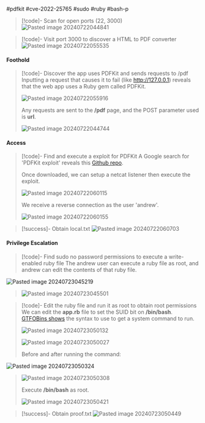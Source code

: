 #pdfkit #cve-2022-25765 #sudo #ruby #bash-p

>[!code]- Scan for open ports (22, 3000)
>![Pasted image 20240722044841](Images/Pasted%20image%2020240722044841.png)

>[!code]- Visit port 3000 to discover a HTML to PDF converter
>![Pasted image 20240722055535](Images/Pasted%20image%2020240722055535.png)
#### Foothold

>[!code]- Discover the app uses PDFKit and sends requests to /pdf
>Inputting a request that causes it to fail (like http://127.0.0.1) reveals that the web app uses a Ruby gem called PDFKit.
>
>![Pasted image 20240722055916](Images/Pasted%20image%2020240722055916.png)
>
>Any requests are sent to the **/pdf** page, and the POST parameter used is **url**.
>
>![Pasted image 20240722044744](Images/Pasted%20image%2020240722044744.png)
#### Access

>[!code]- Find and execute a exploit for PDFKit
>A Google search for 'PDFKit exploit' reveals this [Github repo](https://github.com/UNICORDev/exploit-CVE-2022-25765).
>
>Once downloaded, we can setup a netcat listener then execute the exploit.
>
>![Pasted image 20240722060115](Images/Pasted%20image%2020240722060115.png)
>
>We receive a reverse connection as the user 'andrew'.
>
>![Pasted image 20240722060155](Images/Pasted%20image%2020240722060155.png)

>[!success]- Obtain local.txt
>![Pasted image 20240722060703](Images/Pasted%20image%2020240722060703.png)
#### Privilege Escalation

>[!code]- Find sudo no password permissions to execute a write-enabled ruby file
>The andrew user can execute a ruby file as root, and andrew can edit the contents of that ruby file.
>
![Pasted image 20240723045219](Images/Pasted%20image%2020240723045219.png)
>
>![Pasted image 20240723045501](Images/Pasted%20image%2020240723045501.png)

>[!code]- Edit the ruby file and run it as root to obtain root permissions
>We can edit the **app.rb** file to set the SUID bit on **/bin/bash**. [GTFOBins shows](https://gtfobins.github.io/gtfobins/ruby/) the syntax to use to get a system command to run.
>
>![Pasted image 20240723050132](Images/Pasted%20image%2020240723050132.png)
>
>![Pasted image 20240723050027](Images/Pasted%20image%2020240723050027.png)
>
>Before and after running the command:
>
![Pasted image 20240723050324](Images/Pasted%20image%2020240723050324.png)
>
>![Pasted image 20240723050308](Images/Pasted%20image%2020240723050308.png)
>
>Execute **/bin/bash** as root.
>
>![Pasted image 20240723050421](Images/Pasted%20image%2020240723050421.png)

>[!success]- Obtain proof.txt
>![Pasted image 20240723050449](Images/Pasted%20image%2020240723050449.png)